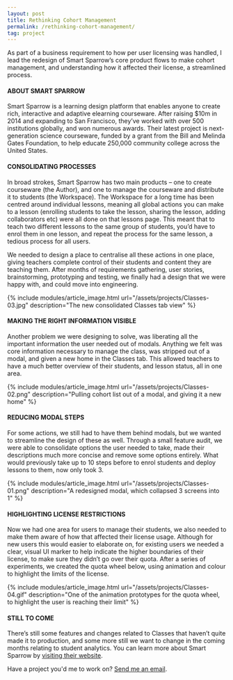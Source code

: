 ```yaml
---
layout: post
title: Rethinking Cohort Management
permalink: /rethinking-cohort-management/
tag: project
---
```


As part of a business requirement to how per user licensing was handled, I lead the redesign of Smart Sparrow’s core product flows to make cohort management, and understanding how it affected their license, a streamlined process.

#### ABOUT SMART SPARROW
Smart Sparrow is a learning design platform that enables anyone to create rich, interactive and adaptive elearning courseware. After raising $10m in 2014 and expanding to San Francisco, they’ve worked with over 500 institutions globally, and won numerous awards. Their latest project is next-generation science courseware, funded by a grant from the Bill and Melinda Gates Foundation, to help educate 250,000 community college across the United States.

#### CONSOLIDATING PROCESSES
In broad strokes, Smart Sparrow has two main products – one to create courseware (the Author), and one to manage the courseware and distribute it to students (the Workspace). The Workspace for a long time has been centred around individual lessons, meaning all global actions you can make to a lesson (enrolling students to take the lesson, sharing the lesson, adding collaborators etc) were all done on that lessons page. This meant that to teach two different lessons to the same group of students, you’d have to enrol them in one lesson, and repeat the process for the same lesson, a tedious process for all users. 

We needed to design a place to centralise all these actions in one place, giving teachers complete control of their students and content they are teaching them. After months of requirements gathering, user stories, brainstorming, prototyping and testing, we finally had a design that we were happy with, and could move into engineering. 

{% include modules/article_image.html url="/assets/projects/Classes-03.jpg" description="The new consolidated Classes tab view" %}

#### MAKING THE RIGHT INFORMATION VISIBLE
Another problem we were designing to solve, was liberating all the important information the user needed out of modals. Anything we felt was core information necessary to manage the class, was stripped out of a modal, and given a new home in the Classes tab. This allowed teachers to have a much better overview of their students, and lesson status, all in one area. 

{% include modules/article_image.html url="/assets/projects/Classes-02.png" description="Pulling cohort list out of a modal, and giving it a new home" %}

#### REDUCING MODAL STEPS
For some actions, we still had to have them behind modals, but we wanted to streamline the design of these as well. Through a small feature audit, we were able to consolidate options the user needed to take, made their descriptions much more concise and remove some options entirely. What would previously take up to 10 steps before to enrol students and deploy lessons to them, now only took 3. 

{% include modules/article_image.html url="/assets/projects/Classes-01.png" description="A redesigned modal, which collapsed 3 screens into 1" %}

#### HIGHLIGHTING LICENSE RESTRICTIONS
Now we had one area for users to manage their students, we also needed to make them aware of how that affected their license usage. Although for new users this would easier to elaborate on, for existing users we needed a clear, visual UI marker to help indicate the higher boundaries of their license, to make sure they didn’t go over their quota. After a series of experiments, we created the quota wheel below, using animation and colour to highlight the limits of the license. 

{% include modules/article_image.html url="/assets/projects/Classes-04.gif" description="One of the animation prototypes for the quota wheel, to highlight the user is reaching their limit" %}

#### STILL TO COME
There’s still some features and changes related to Classes that haven’t quite made it to production, and some more still we want to change in the coming months relating to student analytics. You can learn more about Smart Sparrow by [visiting their website](https://www.smartsparrow.com/). 

Have a project you'd me to work on? [Send me an email](mailto:dominic@considered.design).